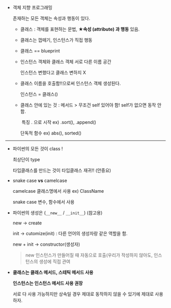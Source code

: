 - 객체 지향 프로그래밍

  존재하는 모든 객체는 속성과 행동이 있다.

  - 클래스 : 객체를 표현하는 문법, ★**속성 (attribute) 과 행동** 있음.

  - 클래스는 껍떼기, 인스턴스가 직접 행동

  - 클래스 == blueprint

  - 인스턴스 객체와 클래스 객체 서로 다른 이름 공간

    인스턴스 변했다고 클래스 변하지 X

  - 클래스 이름을 호출함!!으로써 인스턴스 객체 생성된다.

    인스턴스 = 클래스()

  - 클래스 안에 있는 것 : 메서드 > 무조건 self 있어야 함! self가 없으면 동작 안함. 

    ​									특징 . 으로 시작 ex) .sort(), .append()

    단독적 함수 ex) abs(), sorted()

    

---

- 파이썬의 모든 것이 class !

  최상단이 type

  타입클래스를 만드는 것이 타입클래스 재귀!! (안중요)

  

- snake case **vs** camelcase

  camelcase 클래스명에서 사용 ex) ClassName

  snake case  변수, 함수에서 사용

  

- 파이썬의 생성은 (`__new__` / `__init__`) (참고용)

  new -> create

  init -> cutomize(init) : 다른 언어의 생성자랑 같은 역할을 함.

  new + init -> constructor(생성자)

  >  new 인스턴스가 만들어질 때 자동으로 호출(우리가 작성하지 않아도, 인스턴스의 생성에 직접 관여



- **클래스는 클래스 메서드, 스테틱 메서드 사용**

  **인스턴스는 인스턴스 메서드 사용 권장**

  서로 다 사용 가능하지만 상속일 경우 제대로 동작하지 않을 수 있기에 제대로 사용하자.
































